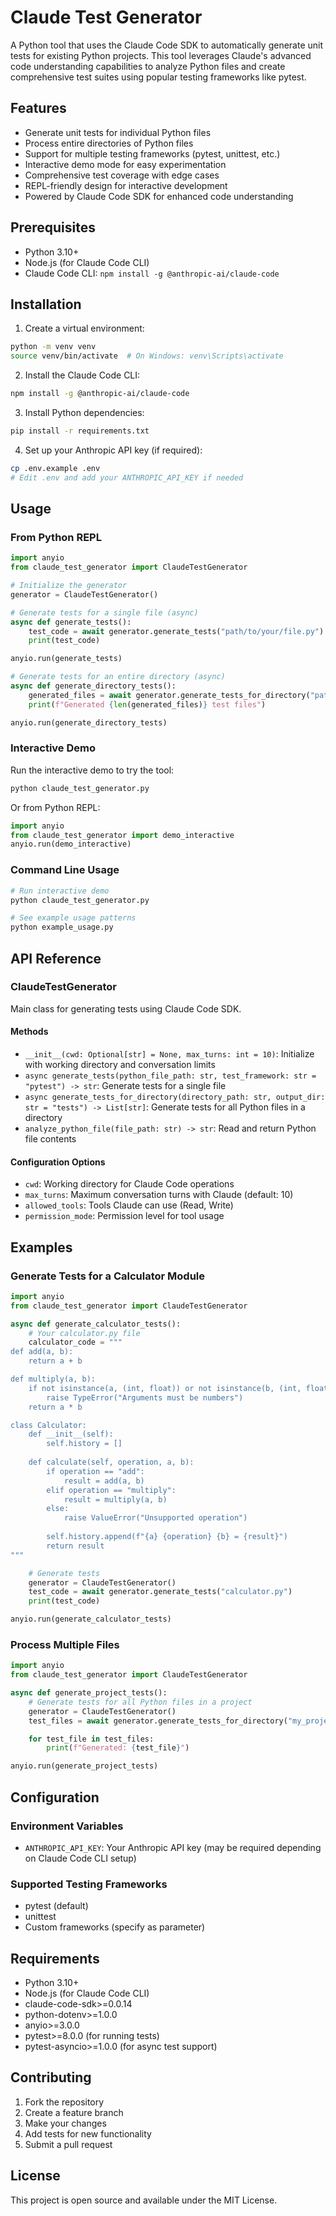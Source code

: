 # Claude Test Generator

A Python tool that uses the Claude Code SDK to automatically generate unit tests for existing Python projects. This tool leverages Claude's advanced code understanding capabilities to analyze Python files and create comprehensive test suites using popular testing frameworks like pytest.

## Features

- Generate unit tests for individual Python files
- Process entire directories of Python files
- Support for multiple testing frameworks (pytest, unittest, etc.)
- Interactive demo mode for easy experimentation
- Comprehensive test coverage with edge cases
- REPL-friendly design for interactive development
- Powered by Claude Code SDK for enhanced code understanding

## Prerequisites

- Python 3.10+
- Node.js (for Claude Code CLI)
- Claude Code CLI: `npm install -g @anthropic-ai/claude-code`

## Installation

1. Create a virtual environment:
```bash
python -m venv venv
source venv/bin/activate  # On Windows: venv\Scripts\activate
```

2. Install the Claude Code CLI:
```bash
npm install -g @anthropic-ai/claude-code
```

3. Install Python dependencies:
```bash
pip install -r requirements.txt
```

4. Set up your Anthropic API key (if required):
```bash
cp .env.example .env
# Edit .env and add your ANTHROPIC_API_KEY if needed
```

## Usage

### From Python REPL

```python
import anyio
from claude_test_generator import ClaudeTestGenerator

# Initialize the generator
generator = ClaudeTestGenerator()

# Generate tests for a single file (async)
async def generate_tests():
    test_code = await generator.generate_tests("path/to/your/file.py")
    print(test_code)

anyio.run(generate_tests)

# Generate tests for an entire directory (async)
async def generate_directory_tests():
    generated_files = await generator.generate_tests_for_directory("path/to/your/project")
    print(f"Generated {len(generated_files)} test files")

anyio.run(generate_directory_tests)
```

### Interactive Demo

Run the interactive demo to try the tool:

```bash
python claude_test_generator.py
```

Or from Python REPL:

```python
import anyio
from claude_test_generator import demo_interactive
anyio.run(demo_interactive)
```

### Command Line Usage

```bash
# Run interactive demo
python claude_test_generator.py

# See example usage patterns
python example_usage.py
```

## API Reference

### ClaudeTestGenerator

Main class for generating tests using Claude Code SDK.

#### Methods

- `__init__(cwd: Optional[str] = None, max_turns: int = 10)`: Initialize with working directory and conversation limits
- `async generate_tests(python_file_path: str, test_framework: str = "pytest") -> str`: Generate tests for a single file
- `async generate_tests_for_directory(directory_path: str, output_dir: str = "tests") -> List[str]`: Generate tests for all Python files in a directory
- `analyze_python_file(file_path: str) -> str`: Read and return Python file contents

#### Configuration Options

- `cwd`: Working directory for Claude Code operations
- `max_turns`: Maximum conversation turns with Claude (default: 10)
- `allowed_tools`: Tools Claude can use (Read, Write)
- `permission_mode`: Permission level for tool usage

## Examples

### Generate Tests for a Calculator Module

```python
import anyio
from claude_test_generator import ClaudeTestGenerator

async def generate_calculator_tests():
    # Your calculator.py file
    calculator_code = """
def add(a, b):
    return a + b

def multiply(a, b):
    if not isinstance(a, (int, float)) or not isinstance(b, (int, float)):
        raise TypeError("Arguments must be numbers")
    return a * b

class Calculator:
    def __init__(self):
        self.history = []
    
    def calculate(self, operation, a, b):
        if operation == "add":
            result = add(a, b)
        elif operation == "multiply":
            result = multiply(a, b)
        else:
            raise ValueError("Unsupported operation")
        
        self.history.append(f"{a} {operation} {b} = {result}")
        return result
"""

    # Generate tests
    generator = ClaudeTestGenerator()
    test_code = await generator.generate_tests("calculator.py")
    print(test_code)

anyio.run(generate_calculator_tests)
```

### Process Multiple Files

```python
import anyio
from claude_test_generator import ClaudeTestGenerator

async def generate_project_tests():
    # Generate tests for all Python files in a project
    generator = ClaudeTestGenerator()
    test_files = await generator.generate_tests_for_directory("my_project/", "tests/")

    for test_file in test_files:
        print(f"Generated: {test_file}")

anyio.run(generate_project_tests)
```

## Configuration

### Environment Variables

- `ANTHROPIC_API_KEY`: Your Anthropic API key (may be required depending on Claude Code CLI setup)

### Supported Testing Frameworks

- pytest (default)
- unittest
- Custom frameworks (specify as parameter)

## Requirements

- Python 3.10+
- Node.js (for Claude Code CLI)
- claude-code-sdk>=0.0.14
- python-dotenv>=1.0.0
- anyio>=3.0.0
- pytest>=8.0.0 (for running tests)
- pytest-asyncio>=1.0.0 (for async test support)

## Contributing

1. Fork the repository
2. Create a feature branch
3. Make your changes
4. Add tests for new functionality
5. Submit a pull request

## License

This project is open source and available under the MIT License.

